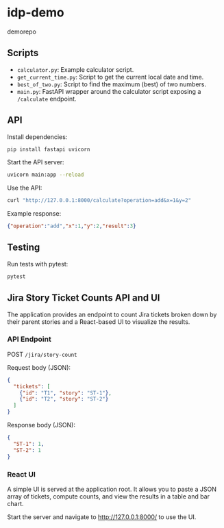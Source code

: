 # idp-demo
demorepo

## Scripts

- `calculator.py`: Example calculator script.
- `get_current_time.py`: Script to get the current local date and time.
- `best_of_two.py`: Script to find the maximum (best) of two numbers.
- `main.py`: FastAPI wrapper around the calculator script exposing a `/calculate` endpoint.

## API

Install dependencies:

```bash
pip install fastapi uvicorn
```

Start the API server:

```bash
uvicorn main:app --reload
```

Use the API:

```bash
curl "http://127.0.0.1:8000/calculate?operation=add&x=1&y=2"
```

Example response:

```json
{"operation":"add","x":1,"y":2,"result":3}
```

## Testing

Run tests with pytest:

```bash
pytest
```

## Jira Story Ticket Counts API and UI

The application provides an endpoint to count Jira tickets broken down by their parent stories and a React-based UI to visualize the results.

### API Endpoint

POST `/jira/story-count`

Request body (JSON):
```json
{
  "tickets": [
    {"id": "T1", "story": "ST-1"},
    {"id": "T2", "story": "ST-2"}
  ]
}
```

Response body (JSON):
```json
{
  "ST-1": 1,
  "ST-2": 1
}
```

### React UI

A simple UI is served at the application root. It allows you to paste a JSON array of tickets, compute counts, and view the results in a table and bar chart.

Start the server and navigate to http://127.0.0.1:8000/ to use the UI.
